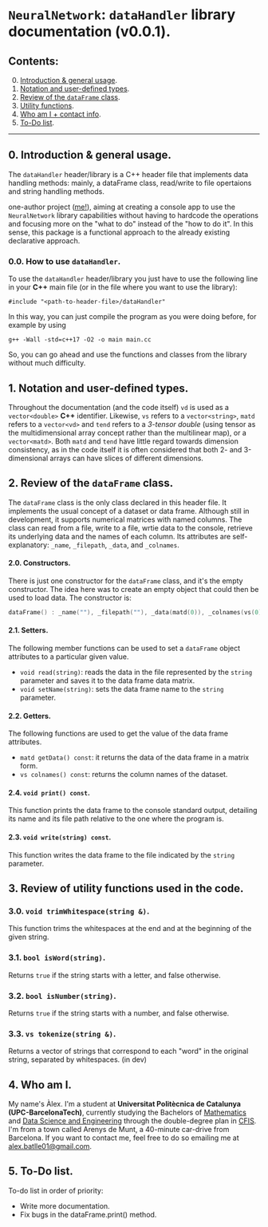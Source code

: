 # `NeuralNetwork`: `dataHandler` library documentation (v0.0.1).
## Contents:
0. [Introduction & general usage](#0-introduction-&-general-usage).
1. [Notation and user-defined types](#1-notation-and-user-defined-types).
2. [Review of the `dataFrame` class](#2-review-of-the-dataFrame-class).
3. [Utility functions](#3-review-of-utility-functions-used-in-the-code).
4. [Who am I + contact info](#4-who-am-i).
5. [To-Do list](#5-to-do-list).

----------

## 0. Introduction & general usage.
The `dataHandler` header/library is a C++ header file that implements data handling methods: mainly, a dataFrame class, read/write to file opertaions and string handling methods.

one-author project ([me!](#2-who-am-i)), aiming at creating a console app to use the `NeuralNetwork` library capabilities without having to hardcode the operations and focusing more on the "what to do" instead of the "how to do it". In this sense, this package is a functional approach to the already existing declarative approach.

### 0.0. How to use `dataHandler`.
To use the `dataHandler` header/library you just have to use the following line in your **C++** main file (or in the file where you want to use the library):
```{c++}
#include "<path-to-header-file>/dataHandler"
```
In this way, you can just compile the program as you were doing before, for example by using
```{sh}
g++ -Wall -std=c++17 -O2 -o main main.cc
```
So, you can go ahead and use the functions and classes from the library without much difficulty.

## 1. Notation and user-defined types.
Throughout the documentation (and the code itself) `vd` is used as a `vector<double>` **C++** identifier. Likewise, `vs` refers to a `vector<string>`, `matd` refers to a `vector<vd>` and `tend` refers to a *3-tensor double* (using tensor as the multidimensional array concept rather than the multilinear map), or a `vector<matd>`. Both `matd` and `tend` have little regard towards dimension consistency, as in the code itself it is often considered that both 2- and 3-dimensional arrays can have slices of different dimensions.

## 2. Review of the `dataFrame` class.

The `dataFrame` class is the only class declared in this header file. It implements the usual concept of a dataset or data frame. Although still in development, it supports numerical matrices with named columns. The class can read from a file, write to a file, wrtie data to the console, retrieve its underlying data and the names of each column. Its attributes are self-explanatory: `_name`, `_filepath`, `_data`, and `_colnames`.

#### 2.0. Constructors.
There is just one constructor for the `dataFrame` class, and it's the empty constructor. The idea here was to create an empty object that could then be used to load data. The constructor is:

```c++
dataFrame() : _name(""), _filepath(""), _data(matd(0)), _colnames(vs(0)) {}
```

#### 2.1. Setters.
The following member functions can be used to set a `dataFrame` object attributes to a particular given value.
- `void read(string)`: reads the data in the file represented by the `string` parameter and saves it to the data frame data matrix.
- `void setName(string)`: sets the data frame name to the `string` parameter.

#### 2.2. Getters.
The following functions are used to get the value of the data frame attributes.
- `matd getData() const`: it returns the data of the data frame in a matrix form.
- `vs colnames() const`: returns the column names of the dataset.

#### 2.4. `void print() const`.
This function prints the data frame to the console standard output, detailing its name and its file path relative to the one where the program is.

#### 2.3. `void write(string) const`.
This function writes the data frame to the file indicated by the `string` parameter.

## 3. Review of utility functions used in the code.

### 3.0. `void trimWhitespace(string &)`.
This function trims the whitespaces at the end and at the beginning of the given string.

### 3.1. `bool isWord(string)`.
Returns `true` if the string starts with a letter, and false otherwise.

### 3.2. `bool isNumber(string)`.
Returns `true` if the string starts with a number, and false otherwise.

### 3.3. `vs tokenize(string &)`.
Returns a vector of strings that correspond to each "word" in the original string, separated by whitespaces. (in dev)

## 4. Who am I.
My name's Àlex. I'm a student at **Universitat Politècnica de Catalunya (UPC-BarcelonaTech)**, currently studying the Bachelors of [Mathematics](https://www.fme.upc.edu/en/studies/degrees/bachelors-degree-in-mathematics-1) and [Data Science and Engineering](https://www.dse.upc.edu) through the double-degree plan in [CFIS](https://www.cfis.upc.edu). I'm from a town called Arenys de Munt, a 40-minute car-drive from Barcelona. If you want to contact me, feel free to do so emailing me at [alex.batlle01@gmail.com](mailto:alex.batlle01@gmail.com?subject=GitHub%20NeuralNetwork%20contact).

## 5. To-Do list.
To-do list in order of priority:

- Write more documentation.
- Fix bugs in the dataFrame.print() method.
